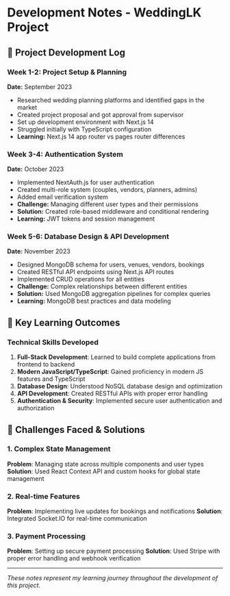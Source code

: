 # Development Notes - WeddingLK Project

## 📝 Project Development Log

### Week 1-2: Project Setup & Planning
**Date:** September 2023
- Researched wedding planning platforms and identified gaps in the market
- Created project proposal and got approval from supervisor
- Set up development environment with Next.js 14
- Struggled initially with TypeScript configuration
- **Learning:** Next.js 14 app router vs pages router differences

### Week 3-4: Authentication System
**Date:** October 2023
- Implemented NextAuth.js for user authentication
- Created multi-role system (couples, vendors, planners, admins)
- Added email verification system
- **Challenge:** Managing different user types and their permissions
- **Solution:** Created role-based middleware and conditional rendering
- **Learning:** JWT tokens and session management

### Week 5-6: Database Design & API Development
**Date:** November 2023
- Designed MongoDB schema for users, venues, vendors, bookings
- Created RESTful API endpoints using Next.js API routes
- Implemented CRUD operations for all entities
- **Challenge:** Complex relationships between different entities
- **Solution:** Used MongoDB aggregation pipelines for complex queries
- **Learning:** MongoDB best practices and data modeling

## 🎯 Key Learning Outcomes

### Technical Skills Developed
1. **Full-Stack Development**: Learned to build complete applications from frontend to backend
2. **Modern JavaScript/TypeScript**: Gained proficiency in modern JS features and TypeScript
3. **Database Design**: Understood NoSQL database design and optimization
4. **API Development**: Created RESTful APIs with proper error handling
5. **Authentication & Security**: Implemented secure user authentication and authorization

## 🚧 Challenges Faced & Solutions

### 1. Complex State Management
**Problem**: Managing state across multiple components and user types
**Solution**: Used React Context API and custom hooks for global state management

### 2. Real-time Features
**Problem**: Implementing live updates for bookings and notifications
**Solution**: Integrated Socket.IO for real-time communication

### 3. Payment Processing
**Problem**: Setting up secure payment processing
**Solution**: Used Stripe with proper error handling and webhook verification

---

*These notes represent my learning journey throughout the development of this project.*
